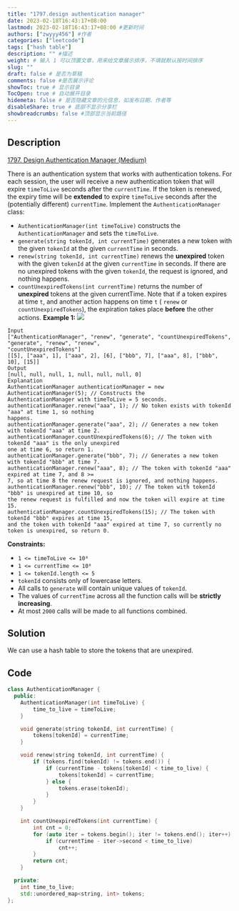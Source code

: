 ```yaml
---
title: "1797.design authentication manager"
date: 2023-02-18T16:43:17+08:00
lastmod: 2023-02-18T16:43:17+08:00 #更新时间
authors: ["zwyyy456"] #作者
categories: ["leetcode"]
tags: ["hash table"]
description: "" #描述
weight: # 输入 1 可以顶置文章，用来给文章展示排序，不填就默认按时间排序
slug: ""
draft: false # 是否为草稿
comments: false #是否展示评论
showToc: true # 显示目录
TocOpen: true # 自动展开目录
hidemeta: false # 是否隐藏文章的元信息，如发布日期、作者等
disableShare: true # 底部不显示分享栏
showbreadcrumbs: false #顶部显示当前路径
---
```

## Description
[1797. Design Authentication Manager (Medium)](https://leetcode.com/problems/design-authentication-manager/)

There is an authentication system that works with authentication tokens. For each session, the user
will receive a new authentication token that will expire `timeToLive` seconds after the
`currentTime`. If the token is renewed, the expiry time will be **extended** to expire `timeToLive`
seconds after the (potentially different) `currentTime`.
Implement the `AuthenticationManager` class:
- `AuthenticationManager(int timeToLive)` constructs the `AuthenticationManager` and sets the
`timeToLive`.
- `generate(string tokenId, int currentTime)` generates a new token with the given `tokenId` at the
given `currentTime` in seconds.
- `renew(string tokenId, int currentTime)` renews the **unexpired** token with the given `tokenId`
at the given `currentTime` in seconds. If there are no unexpired tokens with the given `tokenId`,
the request is ignored, and nothing happens.
- `countUnexpiredTokens(int currentTime)` returns the number of **unexpired** tokens at the given
currentTime.
Note that if a token expires at time `t`, and another action happens on time `t` ( `renew` or
`countUnexpiredTokens`), the expiration takes place **before** the other actions.
**Example 1:**
![](https://pic-upyun.zwyyy456.tech/smms/2023-12-26-065606.png)
```
Input
["AuthenticationManager", "renew", "generate", "countUnexpiredTokens", "generate", "renew", "renew",
"countUnexpiredTokens"]
[[5], ["aaa", 1], ["aaa", 2], [6], ["bbb", 7], ["aaa", 8], ["bbb", 10], [15]]
Output
[null, null, null, 1, null, null, null, 0]
Explanation
AuthenticationManager authenticationManager = new AuthenticationManager(5); // Constructs the
AuthenticationManager with timeToLive = 5 seconds.
authenticationManager.renew("aaa", 1); // No token exists with tokenId "aaa" at time 1, so nothing
happens.
authenticationManager.generate("aaa", 2); // Generates a new token with tokenId "aaa" at time 2.
authenticationManager.countUnexpiredTokens(6); // The token with tokenId "aaa" is the only unexpired
one at time 6, so return 1.
authenticationManager.generate("bbb", 7); // Generates a new token with tokenId "bbb" at time 7.
authenticationManager.renew("aaa", 8); // The token with tokenId "aaa" expired at time 7, and 8 >=
7, so at time 8 the renew request is ignored, and nothing happens.
authenticationManager.renew("bbb", 10); // The token with tokenId "bbb" is unexpired at time 10, so
the renew request is fulfilled and now the token will expire at time 15.
authenticationManager.countUnexpiredTokens(15); // The token with tokenId "bbb" expires at time 15,
and the token with tokenId "aaa" expired at time 7, so currently no token is unexpired, so return 0.
```
**Constraints:**
- `1 <= timeToLive <= 10⁸`
- `1 <= currentTime <= 10⁸`
- `1 <= tokenId.length <= 5`
- `tokenId` consists only of lowercase letters.
- All calls to `generate` will contain unique values of `tokenId`.
- The values of `currentTime` across all the function calls will be **strictly increasing**.
- At most `2000` calls will be made to all functions combined.

## Solution
We can use a hash table to store the tokens that are unexpired.

## Code
```cpp
class AuthenticationManager {
  public:
    AuthenticationManager(int timeToLive) {
        time_to_live = timeToLive;
    }

    void generate(string tokenId, int currentTime) {
        tokens[tokenId] = currentTime;
    }

    void renew(string tokenId, int currentTime) {
        if (tokens.find(tokenId) != tokens.end()) {
            if (currentTime - tokens[tokenId] < time_to_live) {
                tokens[tokenId] = currentTime;
            } else {
                tokens.erase(tokenId);
            }
        }
    }

    int countUnexpiredTokens(int currentTime) {
        int cnt = 0;
        for (auto iter = tokens.begin(); iter != tokens.end(); iter++) {
            if (currentTime - iter->second < time_to_live)
                cnt++;
        }
        return cnt;
    }

  private:
    int time_to_live;
    std::unordered_map<string, int> tokens;
};
```